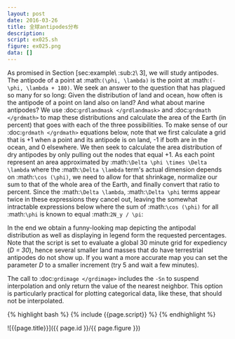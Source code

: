 ```yaml
---
layout: post
date: 2016-03-26
title: 全球antipodes分布
description:
script: ex025.sh
figure: ex025.png
data: []
---
```


As promised in Section [sec:example\ :sub:`2`\ 3], we will study
antipodes. The antipode of a point at :math:`(\phi, \lambda)` is the
point at :math:`(-\phi, \lambda + 180)`. We seek an answer to the
question that has plagued so many for so long: Given the distribution of
land and ocean, how often is the antipode of a point on land also on
land? And what about marine antipodes? We use :doc:`grdlandmask </grdlandmask>` and
:doc:`grdmath </grdmath>` to map these distributions and
calculate the area of the Earth (in percent) that goes with each of the
three possibilities. To make sense of our
:doc:`grdmath </grdmath>` equations below, note that we
first calculate a grid that is +1 when a point and its antipode is on
land, -1 if both are in the ocean, and 0 elsewhere. We then seek to
calculate the area distribution of dry antipodes by only pulling out the
nodes that equal +1. As each point represent an area approximated by
:math:`\Delta \phi \times \Delta \lambda` where the
:math:`\Delta \lambda` term's actual dimension depends on
:math:`\cos (\phi)`, we need to allow for that shrinkage, normalize our
sum to that of the whole area of the Earth, and finally convert that
ratio to percent. Since the :math:`\Delta \lambda`, :math:`\Delta \phi`
terms appear twice in these expressions they cancel out, leaving the
somewhat intractable expressions below where the sum of
:math:`\cos (\phi)` for all :math:`\phi` is known to equal :math:`2N_y / \pi`:

In the end we obtain a funny-looking map depicting the antipodal
distribution as well as displaying in legend form the requested
percentages. Note that the script is
set to evaluate a global 30 minute grid for expediency (*D = 30*),
hence several smaller land masses that do have terrestrial antipodes do
not show up. If you want a more accurate map you can set the parameter
*D* to a smaller increment (try 5 and wait a few minutes).

The call to :doc:`grdimage </grdimage>` includes the
``-Sn`` to suspend interpolation and only return the value of the
nearest neighbor. This option is particularly practical for plotting
categorical data, like these, that should not be interpolated.

{% highlight bash %}
{% include {{page.script}} %}
{% endhighlight %}

![{{page.title}}]({{ page.id }}/{{ page.figure }})
